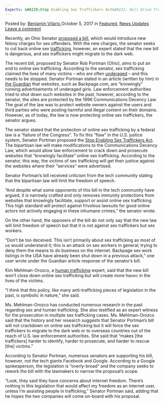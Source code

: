 ```yaml
---
Experts: &#8220;Stop Enabling Sex Traffickers Act&#8221; Will Drive Traffickers Toward the DarkWeb
---
```

<article class="post-listing post-22948 post type-post status-publish format-standard has-post-thumbnail hentry category-deepdot-news category-news-updates tag-experts">
<div class="post-inner">
<span>Posted by: <a href="https://www.deepdotweb.com/author/benjaminvi/" title="">Benjamin Vitáris </a></span>
<span>October 5, 2017</span>
<span>in <a href="https://www.deepdotweb.com/category/deepdot-news/" rel="category tag">Featured</a>, <a href="https://www.deepdotweb.com/category/news-updates/" rel="category tag">News Updates</a></span>
<span><a href="https://www.deepdotweb.com/2017/10/05/new-bill-to-clamp-down-on-online/#respond">Leave a comment</a></span>
</p>
<div class="clear"></div>
<div class="entry">
<p>Recently, an Ohio Senator <a href="http://www.wdtv.com/content/news/Sex-trafficking-internet-crackdown-proposal-446552313.html">proposed a bill</a>, which would introduce new felony charges for sex offenders. With the new charges, the senator seeks to cut back online sex <a href="https://www.deepdotweb.com/2017/09/11/15-year-old-school-boy-arrested-darknet-drug-trafficking/">trafficking</a>, however, an expert stated that the new bill is dangerous, and sex traffickers might migrate to the dark web.</p>
<p>The recent bill, proposed by Senator Rob Portman (Ohio), aims to put an end to online sex trafficking. According to the senator, sex trafficking claimed the lives of many victims &#8211; who are often <a href="https://www.deepdotweb.com/2017/04/09/german-abused-underaged-girls-shared-content-dark-web/">underaged</a> &#8211; and this needs to be stopped. Senator Portman stated in an article (written by him) in <a href="https://www.theguardian.com/commentisfree/2017/sep/19/stop-sex-trafficking-bill-rob-porter">the Guardian</a> that websites, such as Backpage.com, are “knowingly” running advertisements of underaged girls. Law enforcement authorities tried to shut down such websites in the past, however, according to the senator, the sites are protected by the 1996 Communications Decency Law. The goal of the law was to protect website owners against the users and third parties who were posting harmful and illegal content on their domains. However, as of today, the law is now protecting online sex traffickers, the senator argues.</p>
<p>The senator stated that the protection of online sex trafficking by a federal law is a “failure of the Congress”. To fix this “flaw” in the U.S. justice system, Senator Portman proposed the <a href="https://www.portman.senate.gov/public/index.cfm/press-releases?ID=1FF6DB17-B7A2-4E70-B901-CA07E43065CB">Stop Enabling Sex Traffickers Act</a>. The bipartisan law will make modifications to the Communications Decency Law, which would allow law enforcement to crack down and prosecute websites that “knowingly facilitate” online sex trafficking. According to the senator, this way, the victims of sex trafficking will get their justice against the websites where their “services” were advertised.</p>
<p>Senator Portman’s bill received criticism from the tech community stating that the bipartisan law will limit the freedom of speech.</p>
<p>“And despite what some opponents of this bill in the tech community have argued, it is narrowly crafted and only removes immunity protections from websites that knowingly facilitate, support or assist online sex trafficking. This high standard will protect against frivolous lawsuits for good online actors not actively engaging in these inhumane crimes,” the senator wrote.</p>
<p>On the other hand, the opposers of the bill do not only say that the new law will limit freedom of speech but that it is not against sex traffickers but sex workers.</p>
<p>“Don&#8217;t be too deceived. This isn&#8217;t primarily about sex trafficking as most of us would understand it; this is an attack on sex workers in general; trying to deny them the means to do business on the internet. Backpage sex work listings in the USA have already been shut down in a previous attack,” one user wrote under the Guardian article response of the senator’s bill.</p>
<p>Kim Mehlman-Orozco, a <a href="https://www.deepdotweb.com/2017/01/18/darpa-fight-human-trafficking/">human trafficking</a> expert, said that the new bill won’t close down online sex trafficking but will create more havoc in the lives of the victims.</p>
<p>“I think that this policy, like many anti-trafficking pieces of legislation in the past, is symbolic in nature,” she said.</p>
<p>Ms. Mehlman-Orozco has conducted numerous research in the past regarding sex and human trafficking. She also testified as an expert witness for the prosecution in multiple sex trafficking cases. Ms. Mehlman-Orozco said that the history and her research suggests that Senator Portman’s bill will not crackdown on online sex trafficking but it will force the sex traffickers to migrate to the dark web or to overseas countries out of the reach of U.S. law enforcement authorities. She said that “makes [the traffickers] harder to identify, harder to prosecute, and harder to rescue [the] victims.”</p>
<p>According to Senator Portman, numerous senators are supporting his bill, however, not the tech giants Facebook and Google. According to a Google spokesperson, the legislation is “overly-broad” and the company seeks to rework the bill with the lawmakers to narrow the proposal’s scope.</p>
<p>“Look, they said they have concerns about internet freedom. There’s nothing in this legislation that would affect my freedom as an internet user, unless I’m assisting people in trafficking,” Senator Portman said, adding that he hopes the two companies will come on-board with his proposal.</p>
</div>
<span style="display:none"><a href="https://www.deepdotweb.com/tag/experts/" rel="tag">experts</a></span> <span style="display:none" class="updated">2017-10-05</span>
<div style="display:none" class="vcard author" itemprop="author" itemscope itemtype="http://schema.org/Person"><strong class="fn" itemprop="name"><a href="https://www.deepdotweb.com/author/benjaminvi/" title="Posts by Benjamin Vitáris" rel="author">Benjamin Vitáris</a></strong></div>
</div>
</article>

